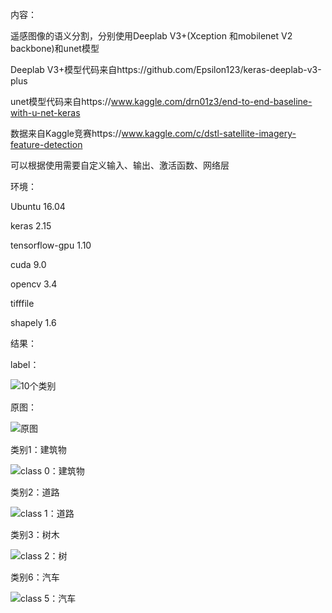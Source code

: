 内容：

遥感图像的语义分割，分别使用Deeplab V3+(Xception 和mobilenet V2 backbone)和unet模型

Deeplab V3+模型代码来自https://github.com/Epsilon123/keras-deeplab-v3-plus

unet模型代码来自https://www.kaggle.com/drn01z3/end-to-end-baseline-with-u-net-keras

数据来自Kaggle竞赛https://www.kaggle.com/c/dstl-satellite-imagery-feature-detection

可以根据使用需要自定义输入、输出、激活函数、网络层

环境：

Ubuntu 16.04

keras 2.15

tensorflow-gpu 1.10

cuda 9.0

opencv 3.4

tifffile

shapely 1.6

结果：

label：

![10个类别](https://github.com/Epsilon123/zhu/blob/master/img/6120_2_2_10.png)

原图：

![原图](https://github.com/Epsilon123/zhu/blob/master/img/6120_2_2raw.jpg)

类别1：建筑物

![class 0：建筑物](https://github.com/Epsilon123/zhu/blob/master/img/612022_x_0.png)

类别2：道路

![class 1：道路](https://github.com/Epsilon123/zhu/blob/master/img/612022_x_1.png)

类别3：树木

![class 2：树](https://github.com/Epsilon123/zhu/blob/master/img/612022_x_2.png)

类别6：汽车

![class 5：汽车](https://github.com/Epsilon123/zhu/blob/master/img/612022_x_3.png)
